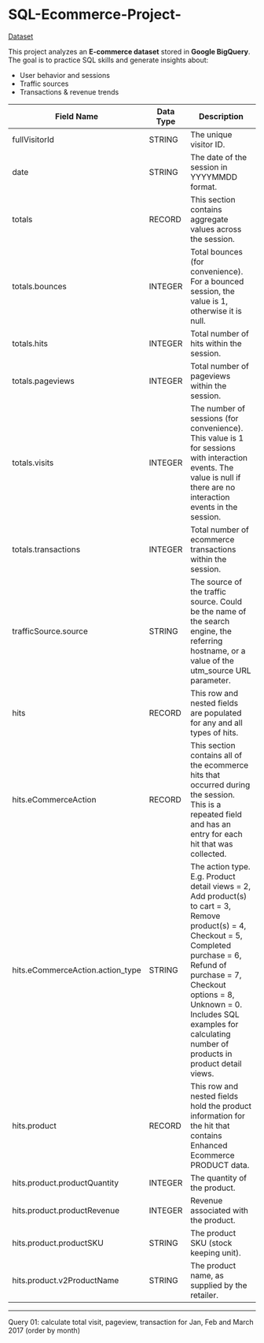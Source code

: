 # SQL-Ecommerce-Project-
[Dataset](https://console.cloud.google.com/bigquery?hl=vi&inv=1&invt=Ab1UAQ&project=my-project-sql-464309&ws=!1m5!1m4!4m3!1sbigquery-public-data!2sgoogle_analytics_sample!3sga_sessions_20170801)


This project analyzes an **E-commerce dataset** stored in **Google BigQuery**.   The goal is to practice SQL skills and generate insights about: 
- User behavior and sessions
- Traffic sources 
- Transactions &amp; revenue trends
  
| Field Name                          | Data Type | Description                                                                                                                                                                                                                                                                                 |
|-------------------------------------|-----------|---------------------------------------------------------------------------------------------------------------------------------------------------------------------------------------------------------------------------------------------------------------------------------------------|
| fullVisitorId                       | STRING    | The unique visitor ID.                                                                                                                                                                                                                                                                      |
| date                                | STRING    | The date of the session in YYYYMMDD format.                                                                                                                                                                                                                                                 |
| totals                              | RECORD    | This section contains aggregate values across the session.                                                                                                                                                                                                                                  |
| totals.bounces                      | INTEGER   | Total bounces (for convenience). For a bounced session, the value is 1, otherwise it is null.                                                                                                                                                                                               |
| totals.hits                         | INTEGER   | Total number of hits within the session.                                                                                                                                                                                                                                                    |
| totals.pageviews                    | INTEGER   | Total number of pageviews within the session.                                                                                                                                                                                                                                               |
| totals.visits                       | INTEGER   | The number of sessions (for convenience). This value is 1 for sessions with interaction events. The value is null if there are no interaction events in the session.                                                                                                                         |
| totals.transactions                 | INTEGER   | Total number of ecommerce transactions within the session.                                                                                                                                                                                                                                  |
| trafficSource.source                | STRING    | The source of the traffic source. Could be the name of the search engine, the referring hostname, or a value of the utm_source URL parameter.                                                                                                                                                 |
| hits                                | RECORD    | This row and nested fields are populated for any and all types of hits.                                                                                                                                                                                                                      |
| hits.eCommerceAction                | RECORD    | This section contains all of the ecommerce hits that occurred during the session. This is a repeated field and has an entry for each hit that was collected.                                                                                                                                 |
| hits.eCommerceAction.action_type    | STRING    | The action type. E.g. Product detail views = 2, Add product(s) to cart = 3, Remove product(s) = 4, Checkout = 5, Completed purchase = 6, Refund of purchase = 7, Checkout options = 8, Unknown = 0. Includes SQL examples for calculating number of products in product detail views.          |
| hits.product                        | RECORD    | This row and nested fields hold the product information for the hit that contains Enhanced Ecommerce PRODUCT data.                                                                                                                                                                           |
| hits.product.productQuantity        | INTEGER   | The quantity of the product.                                                                                                                                                                                                                                                                |
| hits.product.productRevenue         | INTEGER   | Revenue associated with the product.                                                                                                                                                                                                                                                        |
| hits.product.productSKU             | STRING    | The product SKU (stock keeping unit).                                                                                                                                                                                                                                                       |
| hits.product.v2ProductName          | STRING    | The product name, as supplied by the retailer.                                                                                                                                                                                                                                              |
-------
Query 01: calculate total visit, pageview, transaction for Jan, Feb and March 2017 (order by month)		
